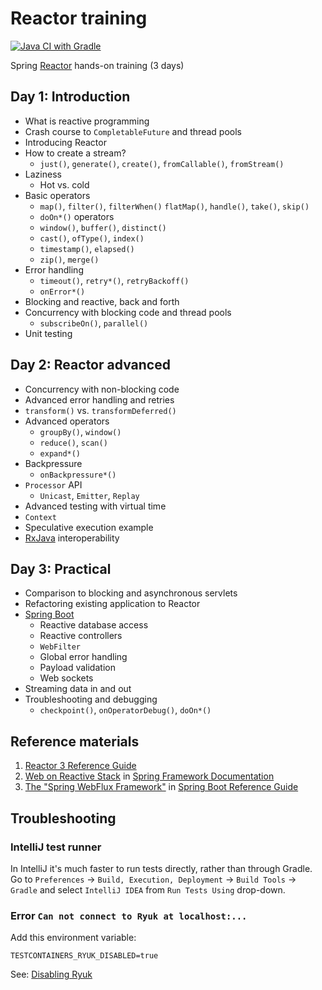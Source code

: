 # Reactor training

[![Java CI with Gradle](https://github.com/nurkiewicz/reactor-workshop/actions/workflows/gradle.yml/badge.svg)](https://github.com/nurkiewicz/reactor-workshop/actions/workflows/gradle.yml)

Spring [Reactor](https://projectreactor.io) hands-on training (3 days)


## Day 1: Introduction

- What is reactive programming
- Crash course to `CompletableFuture` and thread pools
- Introducing Reactor
- How to create a stream?
  - `just()`, `generate()`, `create()`, `fromCallable()`, `fromStream()`
- Laziness
  - Hot vs. cold
- Basic operators
  - `map()`, `filter()`, `filterWhen()` `flatMap()`, `handle()`, `take()`, `skip()`
  - `doOn*()` operators
  - `window()`, `buffer()`, `distinct()`
  - `cast()`, `ofType()`, `index()`
  - `timestamp()`, `elapsed()`
  - `zip()`, `merge()`
- Error handling
  - `timeout()`, `retry*()`, `retryBackoff()`
  - `onError*()`
- Blocking and reactive, back and forth
- Concurrency with blocking code and thread pools
  - `subscribeOn()`, `parallel()`
- Unit testing

## Day 2: Reactor advanced
- Concurrency with non-blocking code
- Advanced error handling and retries
- `transform()` vs. `transformDeferred()`
- Advanced operators
  - `groupBy()`, `window()`
  - `reduce()`, `scan()`
  - `expand*()`
- Backpressure
  - `onBackpressure*()`
- `Processor` API
  - `Unicast`, `Emitter`, `Replay`
- Advanced testing with virtual time
- `Context`
- Speculative execution example
- [RxJava](https://github.com/ReactiveX/RxJava) interoperability

## Day 3: Practical
- Comparison to blocking and asynchronous servlets
- Refactoring existing application to Reactor
- [Spring Boot](https://spring.io/projects/spring-boot)
  - Reactive database access
  - Reactive controllers
  - `WebFilter`
  - Global error handling
  - Payload validation
  - Web sockets
- Streaming data in and out
- Troubleshooting and debugging
  - `checkpoint()`, `onOperatorDebug()`, `doOn*()`

## Reference materials

1. [Reactor 3 Reference Guide](https://projectreactor.io/docs/core/release/reference/)
2. [Web on Reactive Stack](https://docs.spring.io/spring/docs/current/spring-framework-reference/web-reactive.html#spring-webflux) in [Spring Framework Documentation](https://docs.spring.io/spring/docs/current/spring-framework-reference/index.html)
3. [The "Spring WebFlux Framework"](https://docs.spring.io/spring-boot/docs/current/reference/html/boot-features-developing-web-applications.html#boot-features-webflux) in [Spring Boot Reference Guide](https://docs.spring.io/spring-boot/docs/current/reference/html/)

## Troubleshooting

### IntelliJ test runner

In IntelliJ it's much faster to run tests directly, rather than through Gradle.
Go to `Preferences` -> `Build, Execution, Deployment` -> `Build Tools` -> `Gradle` and select `IntelliJ IDEA` from `Run Tests Using` drop-down.

### Error `Can not connect to Ryuk at localhost:...`

Add this environment variable:

```
TESTCONTAINERS_RYUK_DISABLED=true
```

See: [Disabling Ryuk](https://www.testcontainers.org/features/configuration/#disabling-ryuk)
